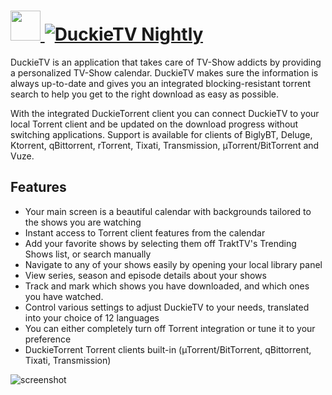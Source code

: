 # [<img src="https://cdn.rawgit.com/JourneyOver/chocolatey-packages/575bc31abcf0249da6533821231a854255a2cc4e/icons/duckietv.png" height="48" width="48" /> ![DuckieTV Nightly](https://img.shields.io/chocolatey/v/duckietv.svg?label=DuckieTV%20Nightly&style=for-the-badge)](https://chocolatey.org/packages/duckietv)

DuckieTV is an application that takes care of TV-Show addicts by providing a personalized TV-Show calendar. DuckieTV makes sure the information is always up-to-date and gives you an integrated blocking-resistant torrent search to help you get to the right download as easy as possible.

With the integrated DuckieTorrent client you can connect DuckieTV to your local Torrent client and be updated on the download progress without switching applications. Support is available for clients of BiglyBT, Deluge, Ktorrent, qBittorrent, rTorrent, Tixati, Transmission, µTorrent/BitTorrent and Vuze.

## Features

- Your main screen is a beautiful calendar with backgrounds tailored to the shows you are watching
- Instant access to Torrent client features from the calendar
- Add your favorite shows by selecting them off TraktTV's Trending Shows list, or search manually
- Navigate to any of your shows easily by opening your local library panel
- View series, season and episode details about your shows
- Track and mark which shows you have downloaded, and which ones you have watched.
- Control various settings to adjust DuckieTV to your needs, translated into your choice of 12 languages
- You can either completely turn off Torrent integration or tune it to your preference
- DuckieTorrent Torrent clients built-in (µTorrent/BitTorrent, qBittorrent, Tixati, Transmission)

![screenshot](https://raw.githubusercontent.com/JourneyOver/chocolatey-packages/master/readme_imgs/duckietv.png)
